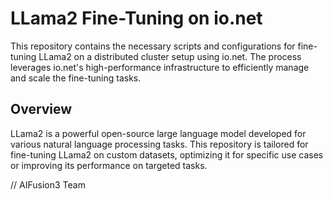 # LLama2 Fine-Tuning on io.net

This repository contains the necessary scripts and configurations for fine-tuning LLama2 on a distributed cluster setup using io.net. The process leverages io.net's high-performance infrastructure to efficiently manage and scale the fine-tuning tasks.

## Overview

LLama2 is a powerful open-source large language model developed for various natural language processing tasks. This repository is tailored for fine-tuning LLama2 on custom datasets, optimizing it for specific use cases or improving its performance on targeted tasks.


// AIFusion3 Team
